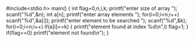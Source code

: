 #include<stdio.h>
main()
{
  int flag=0,n,i,k;
  printf("enter size of array ");
  scanf("%d",&n);
  int a[n];
  printf("enter array elements ");
  for(i=0;i<n;i++)
    scanf("%d",&a[i]);
  printf("enter element to be searched ");
  scanf("%d",&k);
  for(i=0;i<n;i++)
    if(a[i]==k)
    {
      printf("element found at index %d\n",i)
      flag=1;
    }
  if(flag==0)
    printf("element not found\n");
}
